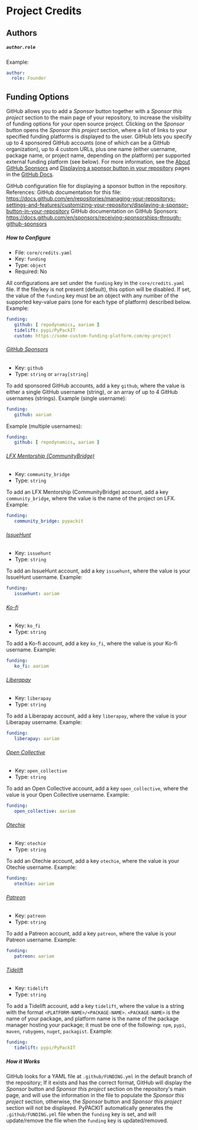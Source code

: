 # Project Credits

## Authors

##### `author.role`
Example:
```yaml
author:
  role: Founder
```

## Funding Options
GitHub allows you to add a *Sponsor* button together with a *Sponsor this project* section
to the main page of your repository, to increase the visibility of funding options
for your open source project. Clicking on the *Sponsor* button opens the *Sponsor this project* section,
where a list of links to your specified funding platforms is displayed to the user.
GitHub lets you specify up to 4 sponsored GitHub accounts (one of which can be a GitHub organization),
up to 4 custom URLs, plus one name (either username, package name, or project name, depending on the platform)
per supported external funding platform (see below).
For more information, see the [About GitHub Sponsors](https://docs.github.com/en/sponsors/getting-started-with-github-sponsors/about-github-sponsors)
and [Displaying a sponsor button in your repository](https://docs.github.com/en/repositories/managing-your-repositorys-settings-and-features/customizing-your-repository/displaying-a-sponsor-button-in-your-repository)
pages in the [GitHub Docs](https://docs.github.com).

GitHub configuration file for displaying a sponsor button in the repository.
References:
  GitHub documentation for this file: https://docs.github.com/en/repositories/managing-your-repositorys-settings-and-features/customizing-your-repository/displaying-a-sponsor-button-in-your-repository
  GitHub documentation on GitHub Sponsors: https://docs.github.com/en/sponsors/receiving-sponsorships-through-github-sponsors



##### How to Configure
- File: `core/credits.yaml`
- Key: `funding`
- Type: `object`
- Required: No

All configurations are set under the `funding` key in the `core/credits.yaml` file.
If the file/key is not present (default), this option will be disabled.
If set, the value of the `funding` key must be an object with any number of
the supported key-value pairs (one for each type of platform) described below. Example:
```yaml
funding:
   github: [ repodynamics, aariam ]
   tidelift: pypi/PyPackIT
   custom: https://some-custom-funding-platform.com/my-project
```

###### [GitHub Sponsors](https://github.com/sponsors)
- Key: `github`
- Type: `string` or `array[string]`

To add sponsored GitHub accounts, add a key `github`, where the value is either a single
GitHub username (string), or an array of up to 4 GitHub usernames (strings).
Example (single username):
```yaml
funding:
   github: aariam
```
Example (multiple usernames):
```yaml
funding:
   github: [ repodynamics, aariam ]
```

###### [LFX Mentorship (CommunityBridge)](https://lfx.linuxfoundation.org/tools/mentorship)
- Key: `community_bridge`
- Type: `string`

To add an LFX Mentorship (CommunityBridge) account, add a key `community_bridge`,
where the value is the name of the project on LFX.
Example:
```yaml
funding:
   community_bridge: pypackit
```

###### [IssueHunt](https://issuehunt.io/)
- Key: `issuehunt`
- Type: `string`

To add an IssueHunt account, add a key `issuehunt`,
where the value is your IssueHunt username.
Example:
```yaml
funding:
   issuehunt: aariam
```

###### [Ko-fi](https://ko-fi.com/)
- Key: `ko_fi`
- Type: `string`

To add a Ko-fi account, add a key `ko_fi`,
where the value is your Ko-fi username.
Example:
```yaml
funding:
   ko_fi: aariam
```

###### [Liberapay](https://liberapay.com/)
- Key: `liberapay`
- Type: `string`

To add a Liberapay account, add a key `liberapay`,
where the value is your Liberapay username.
Example:
```yaml
funding:
   liberapay: aariam
```

###### [Open Collective](https://opencollective.com/)
- Key: `open_collective`
- Type: `string`

To add an Open Collective account, add a key `open_collective`,
where the value is your Open Collective username.
Example:
```yaml
funding:
   open_collective: aariam
```

###### [Otechie](https://otechie.com/)
- Key: `otechie`
- Type: `string`

To add an Otechie account, add a key `otechie`,
where the value is your Otechie username.
Example:
```yaml
funding:
   otechie: aariam
```

###### [Patreon](https://www.patreon.com/)
- Key: `patreon`
- Type: `string`

To add a Patreon account, add a key `patreon`,
where the value is your Patreon username.
Example:
```yaml
funding:
   patreon: aariam
```

###### [Tidelift](https://tidelift.com/)
- Key: `tidelift`
- Type: `string`

To add a Tidelift account, add a key `tidelift`,
where the value is a string with the format `<PLATFORM-NAME>/<PACKAGE-NAME>`.
`<PACKAGE-NAME>` is the name of your package, and platform name is the name of the package manager
hosting your package; it must be one of the following:
`npm`, `pypi`, `maven`, `rubygems`, `nuget`, `packagist`.
Example:
```yaml
funding:
   tidelift: pypi/PyPackIT
```

##### How it Works
GitHub looks for a YAML file at `.github/FUNDING.yml` in the default branch of the repository;
If it exists and has the correct format, GitHub will display the
*Sponsor* button and *Sponsor this project* section on the repository's main page,
and will use the information in the file to populate the *Sponsor this project* section,
otherwise, the *Sponsor* button and *Sponsor this project* section will not be displayed.
PyPACKIT automatically generates the `.github/FUNDING.yml` file when the `funding` key is set,
and will update/remove the file when the `funding` key is updated/removed.
